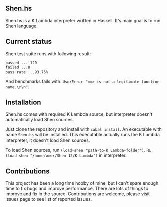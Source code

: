 ## Shen.hs

Shen.hs is a K Lambda interpreter written in Haskell. It's main goal is to run Shen language.

## Current status

Shen test suite runs with following result:

    passed ... 120
    failed ...8
    pass rate ...93.75%

And benchmarks fails with: `UserError "==> is not a legitimate function name.\r\n"`.

## Installation

Shen.hs comes with required K Lambda source, but interpreter doesn't automatically load Shen sources.

Just clone the repository and install with `cabal install`. An executable with name `Shen.hs` will be installed. This executable actually runs the K Lambda interpreter, it doesn't load Shen sources.

To load Shen sources, run `(load-shen "path-to-K Lambda-folder")`. ie. `(load-shen "/home/omer/Shen 12/K Lambda")` in interpreter.

## Contributions

This project has been a long time hobby of mine, but I can't spare enough time to fix bugs and improve performance. There are lots of things to improve and fix in the source. Contributions are welcome, please visit issues page to see list of reported issues.
